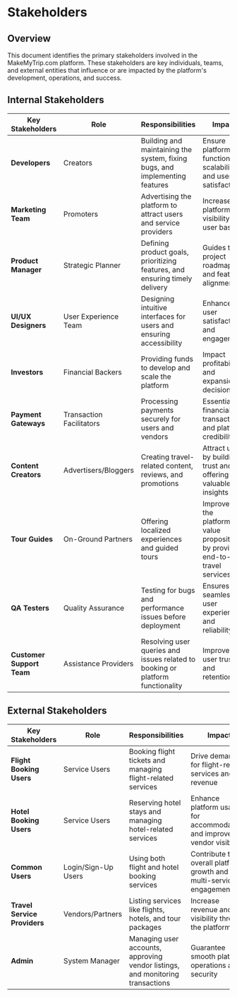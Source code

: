 # Stakeholders

## Overview
This document identifies the primary stakeholders involved in the MakeMyTrip.com platform. These stakeholders are key individuals, teams, and external entities that influence or are impacted by the platform's development, operations, and success.

## Internal Stakeholders

| **Key Stakeholders**       | **Role**               | **Responsibilities**                                                              | **Impact**                                                                          |
|-----------------------------|------------------------|----------------------------------------------------------------------------------|------------------------------------------------------------------------------------|
| **Developers**              | Creators              | Building and maintaining the system, fixing bugs, and implementing features      | Ensure platform functionality, scalability, and user satisfaction                  |
| **Marketing Team**          | Promoters             | Advertising the platform to attract users and service providers                  | Increases platform visibility and user base                                        |
| **Product Manager**         | Strategic Planner     | Defining product goals, prioritizing features, and ensuring timely delivery      | Guides the project roadmap and feature alignment                                   |
| **UI/UX Designers**         | User Experience Team  | Designing intuitive interfaces for users and ensuring accessibility              | Enhance user satisfaction and engagement                                           |
| **Investors**               | Financial Backers     | Providing funds to develop and scale the platform                                | Impact profitability and expansion decisions                                       |
| **Payment Gateways**        | Transaction Facilitators | Processing payments securely for users and vendors                              | Essential for financial transactions and platform credibility                      |
| **Content Creators**        | Advertisers/Bloggers  | Creating travel-related content, reviews, and promotions                        | Attract users by building trust and offering valuable insights                     |
| **Tour Guides**             | On-Ground Partners    | Offering localized experiences and guided tours                                 | Improves the platform's value proposition by providing end-to-end travel services  |
| **QA Testers**              | Quality Assurance     | Testing for bugs and performance issues before deployment                       | Ensures a seamless user experience and reliability                                |
| **Customer Support Team**   | Assistance Providers  | Resolving user queries and issues related to booking or platform functionality  | Improves user trust and retention                                                 |

## External Stakeholders

| **Key Stakeholders**        | **Role**                  | **Responsibilities**                                                                 | **Impact**                                                                            |
|------------------------------|---------------------------|--------------------------------------------------------------------------------------|--------------------------------------------------------------------------------------|
| **Flight Booking Users**    | Service Users           | Booking flight tickets and managing flight-related services                         | Drive demand for flight-related services and revenue                                 |
| **Hotel Booking Users**     | Service Users           | Reserving hotel stays and managing hotel-related services                           | Enhance platform usage for accommodations and improve vendor visibility              |
| **Common Users**            | Login/Sign-Up Users      | Using both flight and hotel booking services                                        | Contribute to overall platform growth and multi-service engagement                   |
| **Travel Service Providers**| Vendors/Partners         | Listing services like flights, hotels, and tour packages                            | Increase revenue and visibility through the platform                                 |
| **Admin**                   | System Manager          | Managing user accounts, approving vendor listings, and monitoring transactions      | Guarantee smooth platform operations and security                                    |
  

